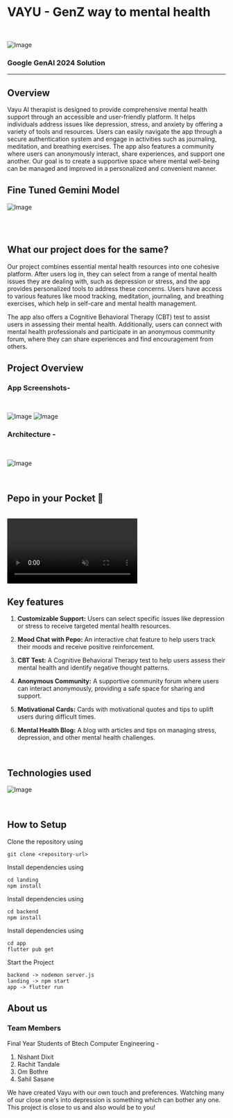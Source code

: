 <!-- PROJECT TITLE -->
<div >
  <h1  style="bold"  >
    VAYU - GenZ way to mental health
  </h1>

  <br>

![Image](readmeImages/vayu.png)
  
  <h3>
    Google GenAI 2024 Solution
  </h3>
  <hr>
</div>


<h2>Overview</h2>
Vayu AI therapist is designed to provide comprehensive mental health support through an accessible and user-friendly platform. It helps individuals address issues like depression, stress, and anxiety by offering a variety of tools and resources. Users can easily navigate the app through a secure authentication system and engage in activities such as journaling, meditation, and breathing exercises. The app also features a community where users can anonymously interact, share experiences, and support one another. Our goal is to create a supportive space where mental well-being can be managed and improved in a personalized and convenient manner.

<h2>Fine Tuned Gemini Model</h2>

![Image](readmeImages/genAi.jpeg)

<br>
<br>
<h2>What our project does for the same?</h2>

Our project combines essential mental health resources into one cohesive platform. After users log in, they can select from a range of mental health issues they are dealing with, such as depression or stress, and the app provides personalized tools to address these concerns. Users have access to various features like mood tracking, meditation, journaling, and breathing exercises, which help in self-care and mental health management. 

The app also offers a Cognitive Behavioral Therapy (CBT) test to assist users in assessing their mental health. Additionally, users can connect with mental health professionals and participate in an anonymous community forum, where they can share experiences and find encouragement from others.
<br>

<h2>Project Overview</h2>

### App Screenshots- 
<br>

![Image](readmeImages/feature1.png)
![Image](readmeImages/feature2.png)

### Architecture -  
<br>

![Image](readmeImages/architecture.png)

<br>
<h2>Pepo in your Pocket 🦦</h2> 
<br/>
<video autoplay loop muted>
  <source src="readmeImages/Pepoo.mp4" type="video/mp4">
  Your browser does not support the video tag.
</video>

<h2>Key features</h2>

1. <b>Customizable Support:</b> Users can select specific issues like depression or stress to receive targeted mental health resources.

2. <b>Mood Chat with Pepo:</b> An interactive chat feature to help users track their moods and receive positive reinforcement.

3. <b>CBT Test:</b> A Cognitive Behavioral Therapy test to help users assess their mental health and identify negative thought patterns.

5. <b>Anonymous Community:</b> A supportive community forum where users can interact anonymously, providing a safe space for sharing and support.

4. <b>Motivational Cards:</b> Cards with motivational quotes and tips to uplift users during difficult times.

5. <b>Mental Health Blog:</b> A blog with articles and tips on managing stress, depression, and other mental health challenges.

<br>
<h2>Technologies used</h2>

![Image](readmeImages/techStack.png)
</div>

<br>

<h2>How to Setup</h2>

Clone the repository using 

```
git clone <repository-url>
```

Install dependencies using 
```
cd landing
npm install
```
Install dependencies using 
```
cd backend
npm install
```
Install dependencies using 
```
cd app
flutter pub get
```

Start the Project
```
backend -> nodemon server.js
landing -> npm start
app -> flutter run
```


<h2>About us</h2>

### Team Members 

Final Year Students of Btech Computer Engineering - 

1. Nishant Dixit
2. Rachit Tandale
3. Om Bothre
4. Sahil Sasane

We have created Vayu with our own touch and preferences. Watching many of our close one's into depression is something which can bother any one. This project is close to us and also would be to you!


